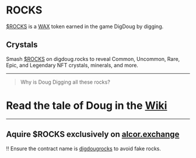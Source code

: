 # ROCKS
[$ROCKS](https://wax.alcor.exchange/trade/rocks-digdougrocks_wax-eosio.token) is a [WAX](https://wax.io/) token earned in the game DigDoug by digging. 

## Crystals
Smash [$ROCKS](https://wax.alcor.exchange/trade/rocks-digdougrocks_wax-eosio.token) on digdoug.rocks to reveal Common, Uncommon, Rare, Epic, and Legendary NFT crystals, minerals, and more.

___

> Why is Doug Digging all these rocks? 

# Read the tale of Doug in the [Wiki](https://github.com/dougbutner/ROCKS/wiki)


___


## Aquire $ROCKS exclusively on [alcor.exchange](https://wax.alcor.exchange/trade/rocks-digdougrocks_wax-eosio.token)


‼️ Ensure the contract name is [digdougrocks](https://wax.bloks.io/account/digdougrocks) to avoid fake rocks.




